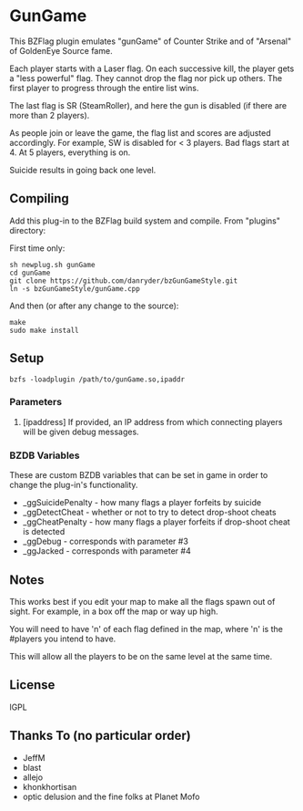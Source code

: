 # GunGame

This BZFlag plugin emulates "gunGame" of Counter Strike and of "Arsenal" of GoldenEye Source fame.

Each player starts with a Laser flag.  On each successive kill, the player gets a "less powerful" flag.  They cannot drop the flag nor pick up others.
The first player to progress through the entire list wins.

The last flag is SR (SteamRoller), and here the gun is disabled (if there are more than 2 players).

As people join or leave the game, the flag list and scores are adjusted accordingly.  For example, SW is disabled for < 3 players.  Bad flags start at 4. At 5
players, everything is on.

Suicide results in going back one level.

## Compiling
Add this plug-in to the BZFlag build system and compile.  From "plugins" directory:

First time only:

    sh newplug.sh gunGame
    cd gunGame
    git clone https://github.com/danryder/bzGunGameStyle.git
    ln -s bzGunGameStyle/gunGame.cpp
    
And then (or after any change to the source):

    make
    sudo make install

## Setup

    bzfs -loadplugin /path/to/gunGame.so,ipaddr

### Parameters
 1. [ipaddress] If provided, an IP address from which connecting players will be given debug messages.

### BZDB Variables
These are custom BZDB variables that can be set in game in order to change the plug-in's functionality.

 * _ggSuicidePenalty - how many flags a player forfeits by suicide
 * _ggDetectCheat - whether or not to try to detect drop-shoot cheats
 * _ggCheatPenalty - how many flags a player forfeits if drop-shoot cheat is detected
 * _ggDebug - corresponds with parameter #3
 * _ggJacked  - corresponds with parameter #4

## Notes

This works best if you edit your map to make all the flags spawn out of sight.  For example, in a box off the map or way up high.

You will need to have 'n' of each flag defined in the map, where 'n' is the #players you intend to have.

This will allow all the players to be on the same level at the same time.

## License

lGPL

## Thanks To (no particular order)
 * JeffM
 * blast
 * allejo
 * khonkhortisan
 * optic delusion and the fine folks at Planet Mofo
